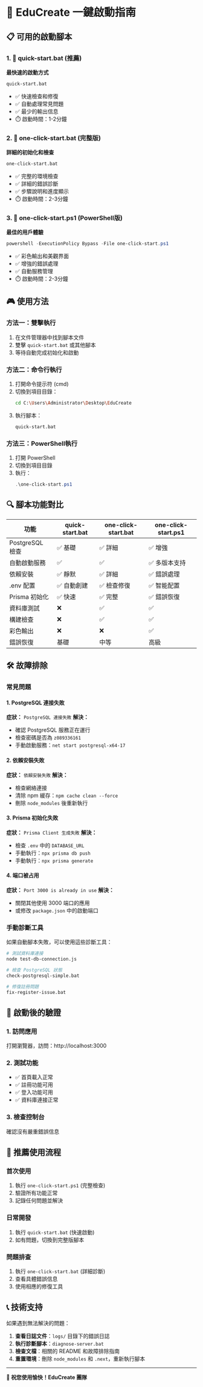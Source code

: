 # 🚀 EduCreate 一鍵啟動指南

## 📋 可用的啟動腳本

### 1. 🎯 **quick-start.bat** (推薦)
**最快速的啟動方式**
```bash
quick-start.bat
```
- ✅ 快速檢查和修復
- ✅ 自動處理常見問題
- ✅ 最少的輸出信息
- ⏱️ 啟動時間：1-2分鐘

### 2. 🔧 **one-click-start.bat** (完整版)
**詳細的初始化和檢查**
```bash
one-click-start.bat
```
- ✅ 完整的環境檢查
- ✅ 詳細的錯誤診斷
- ✅ 步驟說明和進度顯示
- ⏱️ 啟動時間：2-3分鐘

### 3. 💎 **one-click-start.ps1** (PowerShell版)
**最佳的用戶體驗**
```powershell
powershell -ExecutionPolicy Bypass -File one-click-start.ps1
```
- ✅ 彩色輸出和美觀界面
- ✅ 增強的錯誤處理
- ✅ 自動服務管理
- ⏱️ 啟動時間：2-3分鐘

## 🎮 使用方法

### 方法一：雙擊執行
1. 在文件管理器中找到腳本文件
2. 雙擊 `quick-start.bat` 或其他腳本
3. 等待自動完成初始化和啟動

### 方法二：命令行執行
1. 打開命令提示符 (cmd)
2. 切換到項目目錄：
   ```bash
   cd C:\Users\Administrator\Desktop\EduCreate
   ```
3. 執行腳本：
   ```bash
   quick-start.bat
   ```

### 方法三：PowerShell執行
1. 打開 PowerShell
2. 切換到項目目錄
3. 執行：
   ```powershell
   .\one-click-start.ps1
   ```

## 🔍 腳本功能對比

| 功能 | quick-start.bat | one-click-start.bat | one-click-start.ps1 |
|------|-----------------|---------------------|---------------------|
| PostgreSQL 檢查 | ✅ 基礎 | ✅ 詳細 | ✅ 增強 |
| 自動啟動服務 | ✅ | ✅ | ✅ 多版本支持 |
| 依賴安裝 | ✅ 靜默 | ✅ 詳細 | ✅ 錯誤處理 |
| .env 配置 | ✅ 自動創建 | ✅ 檢查修復 | ✅ 智能配置 |
| Prisma 初始化 | ✅ 快速 | ✅ 完整 | ✅ 錯誤恢復 |
| 資料庫測試 | ❌ | ✅ | ✅ |
| 構建檢查 | ❌ | ✅ | ✅ |
| 彩色輸出 | ❌ | ❌ | ✅ |
| 錯誤恢復 | 基礎 | 中等 | 高級 |

## 🛠️ 故障排除

### 常見問題

#### 1. PostgreSQL 連接失敗
**症狀：** `PostgreSQL 連接失敗`
**解決：**
- 確認 PostgreSQL 服務正在運行
- 檢查密碼是否為 `z089336161`
- 手動啟動服務：`net start postgresql-x64-17`

#### 2. 依賴安裝失敗
**症狀：** `依賴安裝失敗`
**解決：**
- 檢查網絡連接
- 清除 npm 緩存：`npm cache clean --force`
- 刪除 `node_modules` 後重新執行

#### 3. Prisma 初始化失敗
**症狀：** `Prisma Client 生成失敗`
**解決：**
- 檢查 `.env` 中的 `DATABASE_URL`
- 手動執行：`npx prisma db push`
- 手動執行：`npx prisma generate`

#### 4. 端口被占用
**症狀：** `Port 3000 is already in use`
**解決：**
- 關閉其他使用 3000 端口的應用
- 或修改 `package.json` 中的啟動端口

### 手動診斷工具

如果自動腳本失敗，可以使用這些診斷工具：

```bash
# 測試資料庫連接
node test-db-connection.js

# 檢查 PostgreSQL 狀態
check-postgresql-simple.bat

# 修復註冊問題
fix-register-issue.bat
```

## 📱 啟動後的驗證

### 1. 訪問應用
打開瀏覽器，訪問：http://localhost:3000

### 2. 測試功能
- ✅ 首頁載入正常
- ✅ 註冊功能可用
- ✅ 登入功能可用
- ✅ 資料庫連接正常

### 3. 檢查控制台
確認沒有嚴重錯誤信息

## 🎯 推薦使用流程

### 首次使用
1. 執行 `one-click-start.ps1` (完整檢查)
2. 驗證所有功能正常
3. 記錄任何問題並解決

### 日常開發
1. 執行 `quick-start.bat` (快速啟動)
2. 如有問題，切換到完整版腳本

### 問題排查
1. 執行 `one-click-start.bat` (詳細診斷)
2. 查看具體錯誤信息
3. 使用相應的修復工具

## 📞 技術支持

如果遇到無法解決的問題：

1. **查看日誌文件**：`logs/` 目錄下的錯誤日誌
2. **執行診斷腳本**：`diagnose-server.bat`
3. **檢查文檔**：相關的 README 和故障排除指南
4. **重置環境**：刪除 `node_modules` 和 `.next`，重新執行腳本

---

**🎉 祝您使用愉快！EduCreate 團隊**